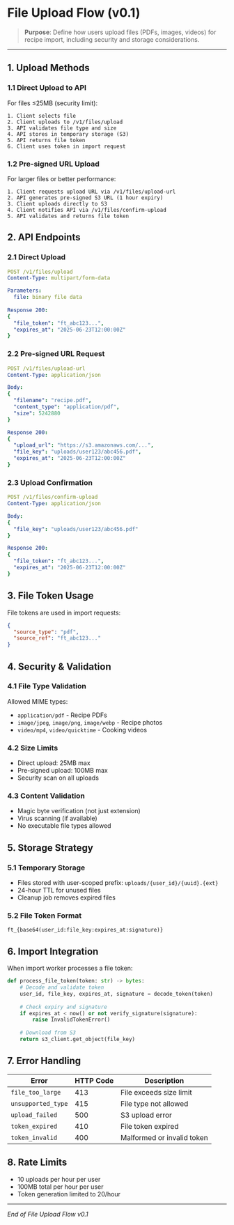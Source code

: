 # File Upload Flow (v0.1)

> **Purpose**: Define how users upload files (PDFs, images, videos) for recipe import, including security and storage considerations.

---

## 1. Upload Methods

### 1.1 Direct Upload to API
For files ≤25MB (security limit):

```
1. Client selects file
2. Client uploads to /v1/files/upload
3. API validates file type and size
4. API stores in temporary storage (S3)
5. API returns file token
6. Client uses token in import request
```

### 1.2 Pre-signed URL Upload
For larger files or better performance:

```
1. Client requests upload URL via /v1/files/upload-url
2. API generates pre-signed S3 URL (1 hour expiry)
3. Client uploads directly to S3
4. Client notifies API via /v1/files/confirm-upload
5. API validates and returns file token
```

## 2. API Endpoints

### 2.1 Direct Upload
```yaml
POST /v1/files/upload
Content-Type: multipart/form-data

Parameters:
  file: binary file data
  
Response 200:
{
  "file_token": "ft_abc123...",
  "expires_at": "2025-06-23T12:00:00Z"
}
```

### 2.2 Pre-signed URL Request
```yaml
POST /v1/files/upload-url
Content-Type: application/json

Body:
{
  "filename": "recipe.pdf",
  "content_type": "application/pdf",
  "size": 5242880
}

Response 200:
{
  "upload_url": "https://s3.amazonaws.com/...",
  "file_key": "uploads/user123/abc456.pdf",
  "expires_at": "2025-06-23T12:00:00Z"
}
```

### 2.3 Upload Confirmation
```yaml
POST /v1/files/confirm-upload
Content-Type: application/json

Body:
{
  "file_key": "uploads/user123/abc456.pdf"
}

Response 200:
{
  "file_token": "ft_abc123...",
  "expires_at": "2025-06-23T12:00:00Z"
}
```

## 3. File Token Usage

File tokens are used in import requests:

```json
{
  "source_type": "pdf",
  "source_ref": "ft_abc123..."
}
```

## 4. Security & Validation

### 4.1 File Type Validation
Allowed MIME types:
- `application/pdf` - Recipe PDFs
- `image/jpeg`, `image/png`, `image/webp` - Recipe photos
- `video/mp4`, `video/quicktime` - Cooking videos

### 4.2 Size Limits
- Direct upload: 25MB max
- Pre-signed upload: 100MB max
- Security scan on all uploads

### 4.3 Content Validation
- Magic byte verification (not just extension)
- Virus scanning (if available)
- No executable file types allowed

## 5. Storage Strategy

### 5.1 Temporary Storage
- Files stored with user-scoped prefix: `uploads/{user_id}/{uuid}.{ext}`
- 24-hour TTL for unused files
- Cleanup job removes expired files

### 5.2 File Token Format
```
ft_{base64(user_id:file_key:expires_at:signature)}
```

## 6. Import Integration

When import worker processes a file token:

```python
def process_file_token(token: str) -> bytes:
    # Decode and validate token
    user_id, file_key, expires_at, signature = decode_token(token)
    
    # Check expiry and signature
    if expires_at < now() or not verify_signature(signature):
        raise InvalidTokenError()
    
    # Download from S3
    return s3_client.get_object(file_key)
```

## 7. Error Handling

| Error | HTTP Code | Description |
|-------|-----------|-------------|
| `file_too_large` | 413 | File exceeds size limit |
| `unsupported_type` | 415 | File type not allowed |
| `upload_failed` | 500 | S3 upload error |
| `token_expired` | 410 | File token expired |
| `token_invalid` | 400 | Malformed or invalid token |

## 8. Rate Limits

- 10 uploads per hour per user
- 100MB total per hour per user
- Token generation limited to 20/hour

---

*End of File Upload Flow v0.1*